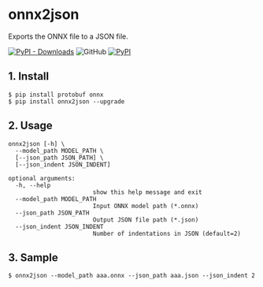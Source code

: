 # onnx2json
Exports the ONNX file to a JSON file.  
  
[![PyPI - Downloads](https://img.shields.io/pypi/dm/onnx2json?color=2BAF2B&label=Downloads%EF%BC%8FInstalled)](https://pypistats.org/packages/onnx2json) ![GitHub](https://img.shields.io/github/license/PINTO0309/onnx2json?color=2BAF2B) [![PyPI](https://img.shields.io/pypi/v/onnx2json?color=2BAF2B)](https://pypi.org/project/onnx2json/)

## 1. Install

```
$ pip install protobuf onnx
$ pip install onnx2json --upgrade
```

## 2. Usage

```
onnx2json [-h] \
  --model_path MODEL_PATH \
  [--json_path JSON_PATH] \
  [--json_indent JSON_INDENT]

optional arguments:
  -h, --help
                        show this help message and exit
  --model_path MODEL_PATH
                        Input ONNX model path (*.onnx)
  --json_path JSON_PATH
                        Output JSON file path (*.json)
  --json_indent JSON_INDENT
                        Number of indentations in JSON (default=2)
```

## 3. Sample

```
$ onnx2json --model_path aaa.onnx --json_path aaa.json --json_indent 2
```
